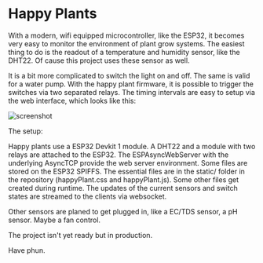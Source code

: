 Happy Plants
============

With a modern, wifi equipped microcontroller, like the ESP32, it becomes very easy to monitor
the environment of plant grow systems. The easiest thing to do is the readout of a temperature
and humidity sensor, like the DHT22. Of cause this project uses these sensor as well.

It is a bit more complicated to switch the light on and off. The same is valid for a water pump.
With the happy plant firmware, it is possible to trigger the switches via two separated relays.
The timing intervals are easy to setup via the web interface, which looks like this:

![screenshot](https://repository-images.githubusercontent.com/336855480/328fa980-6a17-11eb-9929-4065c126b976)

The setup:

Happy plants use a ESP32 Devkit 1 module. A DHT22 and a module with two relays are attached to the ESP32.
The ESPAsyncWebServer with the underlying AsyncTCP provide the web server environment. Some files are
stored on the ESP32 SPIFFS. The essential files are in the static/ folder in the repository (happyPlant.css
and happyPlant.js). Some other files get created during runtime. The updates of the current sensors and
switch states are streamed to the clients via websocket.

Other sensors are planed to get plugged in, like a EC/TDS sensor, a pH sensor. Maybe a fan control.

The project isn't yet ready but in production.

Have phun.
